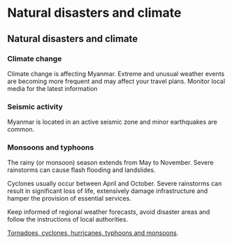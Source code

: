# Natural disasters and climate

## Natural disasters and climate

### Climate change

Climate change is affecting Myanmar. Extreme and unusual weather events are becoming more frequent and may affect your travel plans. Monitor local media for the latest information

### Seismic activity

Myanmar is located in an active seismic zone and minor earthquakes are common.

### Monsoons and typhoons

The rainy (or monsoon) season extends from May to November. Severe rainstorms can cause flash flooding and landslides.

Cyclones usually occur between April and October. Severe rainstorms can result in significant loss of life, extensively damage infrastructure and hamper the provision of essential services.

Keep informed of regional weather forecasts, avoid disaster areas and follow the instructions of local authorities.

[Tornadoes, cyclones, hurricanes, typhoons and monsoons](https://travel.gc.ca/travelling/health-safety/hurricanes-typhoons-cyclones-monsoons).